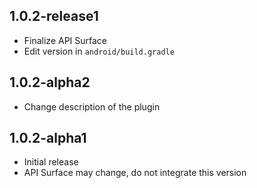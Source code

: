 ## 1.0.2-release1

* Finalize API Surface
* Edit version in `android/build.gradle`

## 1.0.2-alpha2

* Change description of the plugin

## 1.0.2-alpha1

* Initial release
* API Surface may change, do not integrate this version
